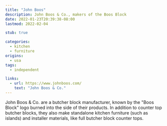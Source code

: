 ```yaml
---
title: "John Boos"
description: John Boos & Co., makers of the Boos Block
date: 2022-01-23T20:39:38-08:00
lastmod: 2022-02-04

stub: true

categories:
  - kitchen
  - furniture
origins:
  - usa
tags:
  - independent

links:
  - url: https://www.johnboos.com/
    text: "John Boos & Co."
---
```


John Boos & Co. are a butcher block manufacturer, known by the "Boos Block" logo
burned into the side of their products. In addition to counter top butcher
blocks, they also make standalone kitchen furniture (such as islands) and
installer materials, like full butcher block counter tops.
